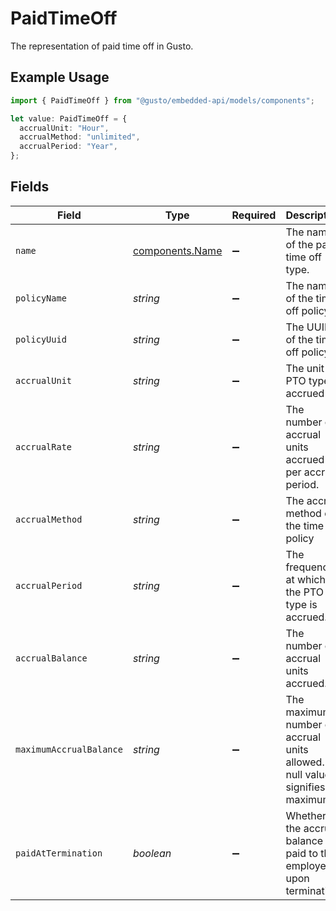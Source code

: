 # PaidTimeOff

The representation of paid time off in Gusto.

## Example Usage

```typescript
import { PaidTimeOff } from "@gusto/embedded-api/models/components";

let value: PaidTimeOff = {
  accrualUnit: "Hour",
  accrualMethod: "unlimited",
  accrualPeriod: "Year",
};
```

## Fields

| Field                                                                           | Type                                                                            | Required                                                                        | Description                                                                     | Example                                                                         |
| ------------------------------------------------------------------------------- | ------------------------------------------------------------------------------- | ------------------------------------------------------------------------------- | ------------------------------------------------------------------------------- | ------------------------------------------------------------------------------- |
| `name`                                                                          | [components.Name](../../models/components/name.md)                              | :heavy_minus_sign:                                                              | The name of the paid time off type.                                             |                                                                                 |
| `policyName`                                                                    | *string*                                                                        | :heavy_minus_sign:                                                              | The name of the time off policy.                                                |                                                                                 |
| `policyUuid`                                                                    | *string*                                                                        | :heavy_minus_sign:                                                              | The UUID of the time off policy.                                                |                                                                                 |
| `accrualUnit`                                                                   | *string*                                                                        | :heavy_minus_sign:                                                              | The unit the PTO type is accrued in.                                            | Hour                                                                            |
| `accrualRate`                                                                   | *string*                                                                        | :heavy_minus_sign:                                                              | The number of accrual units accrued per accrual period.                         |                                                                                 |
| `accrualMethod`                                                                 | *string*                                                                        | :heavy_minus_sign:                                                              | The accrual method of the time off policy                                       | unlimited                                                                       |
| `accrualPeriod`                                                                 | *string*                                                                        | :heavy_minus_sign:                                                              | The frequency at which the PTO type is accrued.                                 | Year                                                                            |
| `accrualBalance`                                                                | *string*                                                                        | :heavy_minus_sign:                                                              | The number of accrual units accrued.                                            |                                                                                 |
| `maximumAccrualBalance`                                                         | *string*                                                                        | :heavy_minus_sign:                                                              | The maximum number of accrual units allowed. A null value signifies no maximum. |                                                                                 |
| `paidAtTermination`                                                             | *boolean*                                                                       | :heavy_minus_sign:                                                              | Whether the accrual balance is paid to the employee upon termination.           |                                                                                 |